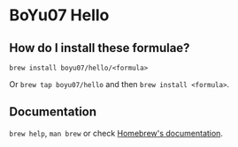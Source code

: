 # BoYu07 Hello

## How do I install these formulae?

`brew install boyu07/hello/<formula>`

Or `brew tap boyu07/hello` and then `brew install <formula>`.

## Documentation

`brew help`, `man brew` or check [Homebrew's documentation](https://docs.brew.sh).
